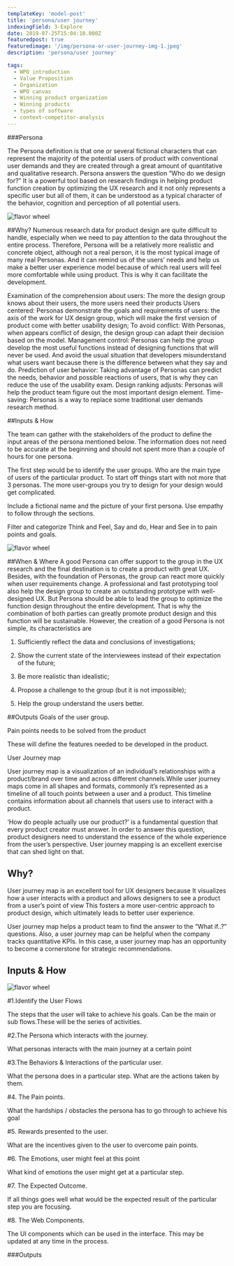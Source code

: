 ```yaml
---
templateKey: 'model-post'
title: 'persona/user journey'
indexingField: 3-Explore
date: 2019-07-25T15:04:10.000Z
featuredpost: true
featuredimage: '/img/persona-or-user-journey-img-1.jpeg'
description: 'persona/user journey'

tags:
  - WPO introduction
  - Value Proposition
  - Organization
  - WPO canvas
  - Winning product organization
  - Winning products
  - types of software
  - context-competitor-analysis
---
```


###Persona

The Persona definition is that one or several fictional characters that can represent the majority of the potential users of product with conventional user demands and they are created through a great amount of quantitative and qualitative research. Persona answers the question “Who do we design for?” It is a powerful tool based on research findings in helping product function creation by optimizing the UX research and it not only represents a specific user but all of them, it can be understood as a typical character of the behavior, cognition and perception of all potential users.

![flavor wheel](/img/persona-or-user-journey-img-1.jpeg)





##Why?
Numerous research data for product design are quite difficult to handle, especially when we need to pay attention to the data throughout the entire process. Therefore, Persona will be a relatively more realistic and concrete object, although not a real person, it is the most typical image of many real Personas. And it can remind us of the users’ needs and help us make a better user experience model because of which real users will feel more comfortable while using product. This is why it can facilitate the development.



Examination of the comprehension about users: The more the design group knows about their users, the more users need their products
Users centered: Personas demonstrate the goals and requirements of users: the axis of the work for UX design group, which will make the first version of product come with better usability design;
To avoid conflict: With Personas, when appears conflict of design, the design group can adapt their decision based on the model.
Management control: Personas can help the group develop the most useful functions instead of designing functions that will never be used. And avoid the usual situation that developers misunderstand what users want because there is the difference between what they say and do.
Prediction of user behavior: Taking advantage of Personas can predict the needs, behavior and possible reactions of users, that is why they can reduce the use of the usability exam.
Design ranking adjusts: Personas will help the product team figure out the most important design element.
Time-saving: Personas is a way to replace some traditional user demands research method.


##Inputs & How


The team can gather with the stakeholders of the product to define the input areas of the persona mentioned below. The information does not need to be accurate at the beginning and should not spent more than a couple of hours for one persona.



The first step would be to identify the user groups. Who are the main type of users of the particular product. To start off things start with not more that 3 personas. The more user-groups you try to design for your design would get complicated.



Include a fictional name and the picture of your first persona. Use empathy to follow through the sections.



Filter and categorize Think and Feel, Say and do, Hear and See in to pain points and goals.

![flavor wheel](/img/persona-or-user-journey-img-2.jpeg)





##When & Where
A good Persona can offer support to the group in the UX research and the final destination is to create a product with great UX. Besides, with the foundation of Personas, the group can react more quickly when user requirements change. A professional and fast prototyping tool also help the design group to create an outstanding prototype with well-designed UX. But Persona should be able to lead the group to optimize the function design throughout the entire development. That is why the combination of both parties can greatly promote product design and this function will be sustainable. However, the creation of a good Persona is not simple, its characteristics are



1. Sufficiently reflect the data and conclusions of investigations;

2. Show the current state of the interviewees instead of their expectation of the future;

3. Be more realistic than idealistic;

4. Propose a challenge to the group (but it is not impossible);

5. Help the group understand the users better.



##Outputs
Goals of the user group.

Pain points needs to be solved from the product

These will define the features needed to be developed in the product.



User Journey map


User journey map is a visualization of an individual’s relationships with a product/brand over time and across different channels.While user journey maps come in all shapes and formats, commonly it’s represented as a timeline of all touch points between a user and a product. This timeline contains information about all channels that users use to interact with a product.



‘How do people actually use our product?’ is a fundamental question that every product creator must answer. In order to answer this question, product designers need to understand the essence of the whole experience from the user’s perspective. User journey mapping is an excellent exercise that can shed light on that.



## Why?
User journey map is an excellent tool for UX designers because It visualizes how a user interacts with a product and allows designers to see a product from a user’s point of view This fosters a more user-centric approach to product design, which ultimately leads to better user experience.

User journey map helps a product team to find the answer to the “What if..?” questions. Also, a user journey map can be helpful when the company tracks quantitative KPIs. In this case, a user journey map has an opportunity to become a cornerstone for strategic recommendations.



## Inputs & How

![flavor wheel](/img/persona-or-user-journey-img-3.jpeg)






#1.Identify the User Flows

The steps that the user will take to achieve his goals. Can be the main or sub flows.These will be the series of activities. 



#2.The Persona which interacts with the journey.

What personas interacts with the main journey at a certain point



#3.The Behaviors & Interactions of the particular user.

What the persona does in a particular step. What are the actions taken by them. 



#4. The Pain points.

What the hardships / obstacles the persona has to go through to achieve his goal 



#5. Rewards presented to the user.

What are the incentives given to the user to overcome pain points. 



#6. The Emotions, user might feel at this point

What kind of emotions the user might get at a particular step. 



#7. The Expected Outcome.

If all things goes well what would be the expected result of the particular step you are focusing. 



#8. The Web Components.

The UI components which can be used in the interface. This may be updated at any time in the process.



###Outputs